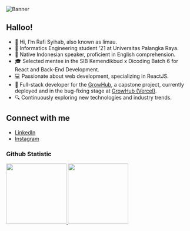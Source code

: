 ![Banner](https://media.licdn.com/dms/image/D5616AQFhDKsinBKsAA/profile-displaybackgroundimage-shrink_350_1400/0/1716176135519?e=1721865600&v=beta&t=PpcMQENHqWxrw913FuTzfQtINxTaVoR9USvK1AFRo_4)
## Halloo!
- 👋 Hi, I’m Rafi Syihab, also known as limau.
- 🌱 Informatics Engineering student '21 at Universitas Palangka Raya.
- 💬 Native Indonesian speaker, proficient in English comprehension.
- 🎓 Selected mentee in the SIB Kemendikbud x Dicoding Batch 6 for React and Back-End Development.
- 💻 Passionate about web development, specializing in ReactJS.
- 🚀 Full-stack developer for the [GrowHub](https://github.com/cp-GrowHub), a capstone project, currently deployed and in the bug-fixing stage at [GrowHub (Vercel)](https://growhub-frontend-beta.vercel.app/).
- 🔍 Continuously exploring new technologies and industry trends.

## Connect with me

- [LinkedIn](https://www.linkedin.com/in/rfsyhb/) 
- [Instagram](https://www.instagram.com/ozrafi/)
<!---
- ✨ Explore my learning journey at [**rfsyhb.github.io**](https://rfsyhb.github.io/) (last update on Mar 15)
rfsyhb/rfsyhb is a ✨ special ✨ repository because its `README.md` (this file) appears on your GitHub profile.
You can click the Preview link to take a look at your changes.
--->
### Github Statistic
<p align="left">
<a href="https://github.com/rfsyhb">
  <img height="164em" src="https://github-readme-stats-eight-theta.vercel.app/api?username=rfsyhb&show_icons=true&theme=algolia&include_all_commits=true&count_private=true"/>
  <img height="164em" src="https://github-readme-stats-eight-theta.vercel.app/api/top-langs/?username=rfsyhb&layout=compact&langs_count=8&theme=algolia"/>
</a>
</p>
